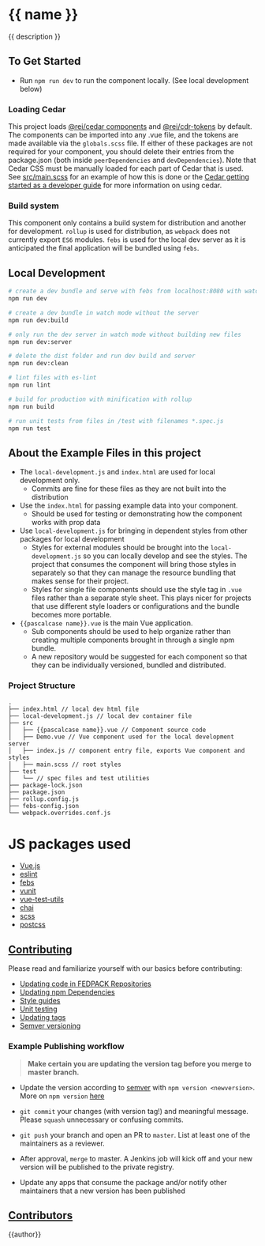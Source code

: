 # {{ name }}
{{ description }}

## To Get Started
* Run `npm run dev` to run the component locally. (See local development below)

### Loading Cedar

This project loads [@rei/cedar components](https://github.com/rei/rei-cedar) and [@rei/cdr-tokens](https://github.com/rei/rei-cedar-tokens) by default. The components can be imported into any .vue file, and the tokens are made available via the `globals.scss` file. If either of these packages are not required for your component, you should delete their entries from the package.json (both inside `peerDependencies` and `devDependencies`). Note that Cedar CSS must be manually loaded for each part of Cedar that is used. See [src/main.scss](./blob/master/template/src/main.scss) for an example of how this is done or the [Cedar getting started as a developer guide](https://rei.github.io/rei-cedar-docs/getting-started/as-a-developer) for more information on using cedar.

### Build system

This component only contains a build system for distribution and another for development.
`rollup` is used for distribution, as `webpack` does not currently export `ES6` modules. `febs` is used for the local dev server as it is anticipated the final application will be bundled using `febs`.

## Local Development
``` bash
# create a dev bundle and serve with febs from localhost:8080 with watchers
npm run dev

# create a dev bundle in watch mode without the server
npm run dev:build

# only run the dev server in watch mode without building new files
npm run dev:server

# delete the dist folder and run dev build and server
npm run dev:clean

# lint files with es-lint
npm run lint

# build for production with minification with rollup
npm run build

# run unit tests from files in /test with filenames *.spec.js
npm run test

```
## About the Example Files in this project
* The `local-development.js` and `index.html` are used for local development only.
  * Commits are fine for these files as they are not built into the distribution
* Use the `index.html` for passing example data into your component.
  * Should be used for testing or demonstrating how the component works with prop data
* Use `local-development.js` for bringing in dependent styles from other packages for local development
  * Styles for external modules should be brought into the `local-development.js` so you can locally develop and see the styles. The project that consumes the component will bring those styles in separately so that they can manage the resource bundling that makes sense for their project.
  * Styles for single file components should use the style tag in `.vue` files rather than a separate style sheet. This plays nicer for projects that use different style loaders or configurations and the bundle becomes more portable.
* `{{pascalcase name}}.vue` is the main Vue application.
  * Sub components should be used to help organize rather than creating multiple components brought in through a single npm bundle.
  * A new repository would be suggested for each component so that they can be individually versioned, bundled and distributed.

### Project Structure
```
.
├── index.html // local dev html file
├── local-development.js // local dev container file
├── src
│   ├── {{pascalcase name}}.vue // Component source code
│   ├── Demo.vue // Vue component used for the local development server
│   ├── index.js // component entry file, exports Vue component and styles
│   ├── main.scss // root styles
├── test
│   └── // spec files and test utilities
├── package-lock.json
├── package.json
├── rollup.config.js
├── febs-config.json
└── webpack.overrides.conf.js
```

# JS packages used
* [Vue.js](https://github.com/vuejs/vue#readme)
* [eslint](https://eslint.org/)
* [febs](https://github.com/rei/febs#readme)
* [vunit](https://github.com/rei/vunit)
* [vue-test-utils](https://vue-test-utils.vuejs.org/)
* [chai](https://www.chaijs.com/)
* [scss](https://sass-lang.com/)
* [postcss](https://postcss.org/)

## <a name="contributing" href="#contributing">Contributing</a>

Please read and familiarize yourself with our basics before contributing:

* [Updating code in FEDPACK Repositories](https://confluence.rei.com/display/FED/Updating+Code+in+FEDPACK+Repositories)
* [Updating npm Dependencies](https://confluence.rei.com/display/FED/Updating+npm+Dependencies)
* [Style guides](https://github.com/rei/code-style-guides)
* [Unit testing](https://confluence.rei.com/display/FED/Unit+Testing+on+the+Frontend)
* [Updating tags](https://confluence.rei.com/display/FED/Updating+Code+in+FEDPACK+Repositories#UpdatingCodeinFEDPACKRepositories-git-tag)
* [Semver versioning](http://semver.org/)

### Example Publishing workflow

> **Make certain you are updating the version tag before you merge to master branch.**

* Update the version according to [semver](http://semver.org/) with `npm version <newversion>`. More on `npm version` [here](https://docs.npmjs.com/cli/version)
* `git commit` your changes (with version tag!) and meaningful message. Please `squash` unnecessary or confusing commits.
* `git push` your branch and open an PR to `master`. List at least one of the maintainers as a reviewer.

* After approval, `merge` to master. A Jenkins job will kick off and your new version will be published to the private registry.
* Update any apps that consume the package and/or notify other maintainers that a new version has been published

## <a name="author" href="#author">Contributors</a>
{{author}}
